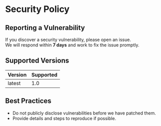 
# Security Policy

## Reporting a Vulnerability
If you discover a security vulnerability, please open an issue.  
We will respond within **7 days** and work to fix the issue promptly.

## Supported Versions
| Version | Supported |
|---------|-----------|
| latest  | 1.0     |

## Best Practices
- Do not publicly disclose vulnerabilities before we have patched them.
- Provide details and steps to reproduce if possible.
